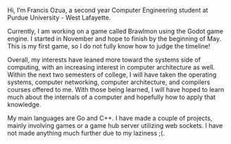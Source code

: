 Hi, I’m Francis Ozua, a second year Computer Engineering student at Purdue University - West Lafayette.

Currently, I am working on a game called Brawlmon using the Godot game engine. I started in November and hope to finish by the beginning of May. This is my first game, so I do not fully know how to judge the timeline!

Overall, my interests have leaned more toward the systems side of computing, with an increasing interest in computer architecture as well. Within the next two semesters of college, I will have taken the operating systems, computer networking, computer architecture, and compilers courses offered to me. With those being learned, I will have hoped to learn much about the internals of a computer and hopefully how to apply that knowledge.

My main languages are Go and C++. I have made a couple of projects, mainly involving games or a game hub server utilizing web sockets. I have not made anything much further due to my laziness ;(.

<!---
YoshiFrancis/YoshiFrancis is a ✨ special ✨ repository because its `README.md` (this file) appears on your GitHub profile.
You can click the Preview link to take a look at your changes.
--->
